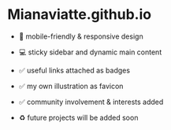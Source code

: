 # Mianaviatte.github.io

* 📱 mobile-friendly & responsive design 
* 💻 sticky sidebar and dynamic main content 

* ✅ useful links attached as badges 
* ✅ my own illustration as favicon 

* ✅ community involvement & interests added 
* ♻️ future projects will be added soon 
